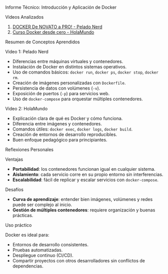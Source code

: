 Informe Técnico: Introducción y Aplicación de Docker

Videos Analizados

1. [DOCKER De NOVATO a PRO! - Pelado Nerd](https://youtu.be/CV_Uf3Dq-EU)
2. [Curso Docker desde cero - HolaMundo](https://youtu.be/4Dko5W96WHg)
 
Resumen de Conceptos Aprendidos

Video 1: Pelado Nerd

- Diferencias entre máquinas virtuales y contenedores.
- Instalación de Docker en distintos sistemas operativos.
- Uso de comandos básicos: `docker run`, `docker ps`, `docker stop`, `docker rm`.
- Creación de imágenes personalizadas con `Dockerfile`.
- Persistencia de datos con volúmenes (`-v`).
- Exposición de puertos (`-p`) para servicios web.
- Uso de `docker-compose` para orquestar múltiples contenedores.

Video 2: HolaMundo

- Explicación clara de qué es Docker y cómo funciona.
- Diferencia entre imágenes y contenedores.
- Comandos útiles: `docker exec`, `docker logs`, `docker build`.
- Creación de entornos de desarrollo reproducibles.
- Buen enfoque pedagógico para principiantes.

Reflexiones Personales

Ventajas

- **Portabilidad**: los contenedores funcionan igual en cualquier sistema.
- **Aislamiento**: cada servicio corre en su propio entorno sin interferencias.
- **Escalabilidad**: fácil de replicar y escalar servicios con `docker-compose`.

Desafíos

- **Curva de aprendizaje**: entender bien imágenes, volúmenes y redes puede ser complejo al inicio.
- **Gestión de múltiples contenedores**: requiere organización y buenas prácticas.

Uso práctico

Docker es ideal para:

- Entornos de desarrollo consistentes.
- Pruebas automatizadas.
- Despliegue continuo (CI/CD).
- Compartir proyectos con otros desarrolladores sin conflictos de dependencias.



